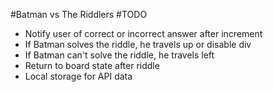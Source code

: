 #Batman vs The Riddlers
#TODO
- Notify user of correct or incorrect answer after increment
- If Batman solves the riddle, he travels up or disable div
- If Batman can't solve the riddle, he travels left
- Return to board state after riddle
- Local storage for API data
